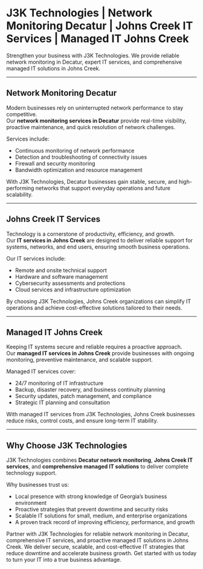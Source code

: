 # J3K Technologies | Network Monitoring Decatur | Johns Creek IT Services | Managed IT Johns Creek

Strengthen your business with J3K Technologies. We provide reliable network monitoring in Decatur, expert IT services, and comprehensive managed IT solutions in Johns Creek.

---

## Network Monitoring Decatur

Modern businesses rely on uninterrupted network performance to stay competitive.  
Our **network monitoring services in Decatur** provide real-time visibility, proactive maintenance, and quick resolution of network challenges.  

Services include:  
- Continuous monitoring of network performance  
- Detection and troubleshooting of connectivity issues  
- Firewall and security monitoring  
- Bandwidth optimization and resource management  

With J3K Technologies, Decatur businesses gain stable, secure, and high-performing networks that support everyday operations and future scalability.

---

## Johns Creek IT Services

Technology is a cornerstone of productivity, efficiency, and growth.  
Our **IT services in Johns Creek** are designed to deliver reliable support for systems, networks, and end users, ensuring smooth business operations.  

Our IT services include:  
- Remote and onsite technical support  
- Hardware and software management  
- Cybersecurity assessments and protections  
- Cloud services and infrastructure optimization  

By choosing J3K Technologies, Johns Creek organizations can simplify IT operations and achieve cost-effective solutions tailored to their needs.

---

## Managed IT Johns Creek

Keeping IT systems secure and reliable requires a proactive approach.  
Our **managed IT services in Johns Creek** provide businesses with ongoing monitoring, preventive maintenance, and scalable support.  

Managed IT services cover:  
- 24/7 monitoring of IT infrastructure  
- Backup, disaster recovery, and business continuity planning  
- Security updates, patch management, and compliance  
- Strategic IT planning and consultation  

With managed IT services from J3K Technologies, Johns Creek businesses reduce risks, control costs, and ensure long-term IT stability.

---

## Why Choose J3K Technologies

J3K Technologies combines **Decatur network monitoring**, **Johns Creek IT services**, and **comprehensive managed IT solutions** to deliver complete technology support.  

Why businesses trust us:  
- Local presence with strong knowledge of Georgia’s business environment  
- Proactive strategies that prevent downtime and security risks  
- Scalable IT solutions for small, medium, and enterprise organizations  
- A proven track record of improving efficiency, performance, and growth

Partner with J3K Technologies for reliable network monitoring in Decatur, comprehensive IT services, and proactive managed IT solutions in Johns Creek. We deliver secure, scalable, and cost-effective IT strategies that reduce downtime and accelerate business growth. Get started with us today to turn your IT into a true business advantage.
